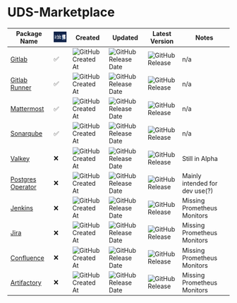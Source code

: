 # UDS-Marketplace

| Package Name | [<img alt="Made for UDS" src="https://raw.githubusercontent.com/defenseunicorns/uds-common/main/docs/made-for-uds.svg" height="24px"/>](https://github.com/defenseunicorns/uds-core) | Created | Updated | Latest Version | Notes |
|--------------|--------------|------------|---------|-------|-----|
| [Gitlab](https://github.com/defenseunicorns/uds-package-gitlab) | :white_check_mark: | ![GitHub Created At](https://img.shields.io/github/created-at/defenseunicorns/uds-package-gitlab?label=) | ![GitHub Release Date](https://img.shields.io/github/release-date/defenseunicorns/uds-package-gitlab?label=) | ![GitHub Release](https://img.shields.io/github/v/release/defenseunicorns/uds-package-gitlab?label=) | n/a |
| [Gitlab Runner](https://github.com/defenseunicorns/uds-package-gitlab-runner) | :white_check_mark: | ![GitHub Created At](https://img.shields.io/github/created-at/defenseunicorns/uds-package-gitlab-runner?label=) | ![GitHub Release Date](https://img.shields.io/github/release-date/defenseunicorns/uds-package-gitlab-runner?label=) | ![GitHub Release](https://img.shields.io/github/v/release/defenseunicorns/uds-package-gitlab-runner?label=) | n/a |
| [Mattermost](https://github.com/defenseunicorns/uds-package-mattermost) | :white_check_mark: | ![GitHub Created At](https://img.shields.io/github/created-at/defenseunicorns/uds-package-mattermost?label=) | ![GitHub Release Date](https://img.shields.io/github/release-date/defenseunicorns/uds-package-mattermost?label=) | ![GitHub Release](https://img.shields.io/github/v/release/defenseunicorns/uds-package-mattermost?label=) | n/a |
| [Sonarqube](https://github.com/defenseunicorns/uds-package-sonarqube) | :white_check_mark: | ![GitHub Created At](https://img.shields.io/github/created-at/defenseunicorns/uds-package-sonarqube?label=) | ![GitHub Release Date](https://img.shields.io/github/release-date/defenseunicorns/uds-package-sonarqube?label=) | ![GitHub Release](https://img.shields.io/github/v/release/defenseunicorns/uds-package-sonarqube?label=) | n/a |
| [Valkey](https://github.com/defenseunicorns/uds-package-valkey) | :x: | ![GitHub Created At](https://img.shields.io/github/created-at/defenseunicorns/uds-package-valkey?label=) | ![GitHub Release Date](https://img.shields.io/github/release-date/defenseunicorns/uds-package-valkey?label=) | ![GitHub Release](https://img.shields.io/github/v/release/defenseunicorns/uds-package-valkey?label=) | Still in Alpha |
| [Postgres Operator](https://github.com/defenseunicorns/uds-package-postgres-operator) | :x: | ![GitHub Created At](https://img.shields.io/github/created-at/defenseunicorns/uds-package-postgres-operator?label=) | ![GitHub Release Date](https://img.shields.io/github/release-date/defenseunicorns/uds-package-postgres-operator?label=) | ![GitHub Release](https://img.shields.io/github/v/release/defenseunicorns/uds-package-postgres-operator?label=) | Mainly intended for dev use(?) |
| [Jenkins](https://github.com/defenseunicorns/uds-package-jenkins) | :x: | ![GitHub Created At](https://img.shields.io/github/created-at/defenseunicorns/uds-package-jenkins?label=) | ![GitHub Release Date](https://img.shields.io/github/release-date/defenseunicorns/uds-package-jenkins?label=) | ![GitHub Release](https://img.shields.io/github/v/release/defenseunicorns/uds-package-jenkins?label=) | Missing Prometheus Monitors |
| [Jira](https://github.com/defenseunicorns/uds-package-jira) | :x: | ![GitHub Created At](https://img.shields.io/github/created-at/defenseunicorns/uds-package-jira?label=) | ![GitHub Release Date](https://img.shields.io/github/release-date/defenseunicorns/uds-package-jira?label=) | ![GitHub Release](https://img.shields.io/github/v/release/defenseunicorns/uds-package-jira?label=) | Missing Prometheus Monitors |
| [Confluence](https://github.com/defenseunicorns/uds-package-confluence) | :x: | ![GitHub Created At](https://img.shields.io/github/created-at/defenseunicorns/uds-package-confluence?label=) | ![GitHub Release Date](https://img.shields.io/github/release-date/defenseunicorns/uds-package-confluence?label=) | ![GitHub Release](https://img.shields.io/github/v/release/defenseunicorns/uds-package-confluence?label=) | Missing Prometheus Monitors |
| [Artifactory](https://github.com/defenseunicorns/uds-package-artifactory) | :x: | ![GitHub Created At](https://img.shields.io/github/created-at/defenseunicorns/uds-package-artifactory?label=) | ![GitHub Release Date](https://img.shields.io/github/release-date/defenseunicorns/uds-package-artifactory?label=) | ![GitHub Release](https://img.shields.io/github/v/release/defenseunicorns/uds-package-artifactory?label=) | Missing Prometheus Monitors |
